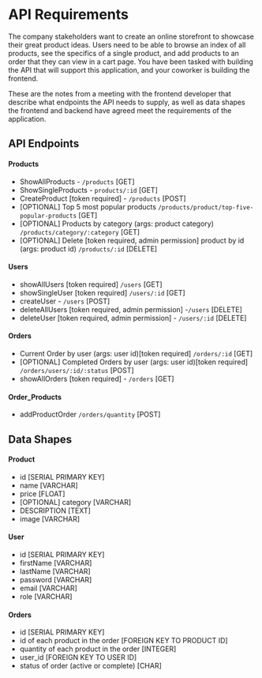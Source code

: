 # API Requirements
The company stakeholders want to create an online storefront to showcase their great product ideas. Users need to be able to browse an index of all products, see the specifics of a single product, and add products to an order that they can view in a cart page. You have been tasked with building the API that will support this application, and your coworker is building the frontend.

These are the notes from a meeting with the frontend developer that describe what endpoints the API needs to supply, as well as data shapes the frontend and backend have agreed meet the requirements of the application. 

## API Endpoints
#### Products
- ShowAllProducts - `/products` [GET]
- ShowSingleProducts - `products/:id` [GET]
- CreateProduct [token required] -  `/products` [POST]
- [OPTIONAL] Top 5 most popular products `/products/product/top-five-popular-products` [GET]
- [OPTIONAL] Products by category (args: product category) `/products/category/:category` [GET]
- [OPTIONAL] Delete [token required, admin permission] product by id (args: product id) `/products/:id` [DELETE]

#### Users
- showAllUsers [token required] `/users` [GET]
- showSingleUser [token required] `/users/:id` [GET]
- createUser - `/users` [POST]
- deleteAllUsers [token required, admin permission] -`/users` [DELETE]
- deleteUser [token required, admin permission] - `/users/:id` [DELETE]

#### Orders
- Current Order by user (args: user id)[token required] `/orders/:id` [GET]
- [OPTIONAL] Completed Orders by user (args: user id)[token required] `/orders/users/:id/:status` [POST]
- showAllOrders [token required] - `/orders` [GET]

#### Order_Products
- addProductOrder `/orders/quantity` [POST]


## Data Shapes
#### Product
-  id [SERIAL PRIMARY KEY]
- name [VARCHAR]
- price [FLOAT]
- [OPTIONAL] category [VARCHAR]
- DESCRIPTION [TEXT]
- image [VARCHAR]

#### User
- id [SERIAL PRIMARY KEY] 
- firstName [VARCHAR]
- lastName [VARCHAR]
- password [VARCHAR]
- email [VARCHAR]
- role [VARCHAR]

#### Orders
- id [SERIAL PRIMARY KEY]
- id of each product in the order [FOREIGN KEY TO PRODUCT ID]
- quantity of each product in the order [INTEGER]
- user_id [FOREIGN KEY TO USER ID]
- status of order (active or complete) [CHAR]

